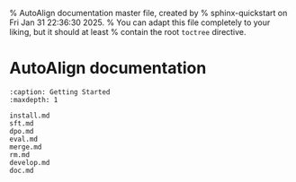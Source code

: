 % AutoAlign documentation master file, created by
% sphinx-quickstart on Fri Jan 31 22:36:30 2025.
% You can adapt this file completely to your liking, but it should at least
% contain the root `toctree` directive.

# AutoAlign documentation

```{toctree}
:caption: Getting Started
:maxdepth: 1

install.md
sft.md
dpo.md
eval.md
merge.md
rm.md
develop.md
doc.md
```
